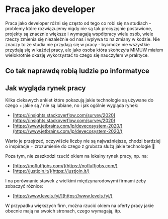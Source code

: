 # Praca jako developer

Praca jako developer różni się często od tego co robi się na studiach - problemy które
rozwiązujemy nigdy nie są tak precyzyjnie postawione, projekty są znacznie większe i
wymagają współpracy wielu osób, wiele rzeczy zmienia się niezależnie od nas i wpływa to
na zmiany w kodzie. Nie znaczy to że studia nie przydają się w pracy - byćmoże nie
wszystkie przydają się w każdej pracy, ale jako osoba która skończyła MIMUW miałem
wielokrotnie okazję wykorzystać to czego się nauczyłem w praktyce.

## Co tak naprawdę robią ludzie po informatyce

<!-- TODO: backend, frontend, fullstack, data scientist, etc. - o co wgl chodzi -->

## Jak wygląda rynek pracy

Kilka ciekawych ankiet które pokazują jakie technologie są używane do czego + jakie są /
nie są lubiane, no i jak ogólnie wygląda rynek:

- [https://insights.stackoverflow.com/survey/2020](https://insights.stackoverflow.com/survey/2020)
- [https://www.jetbrains.com/lp/devecosystem-2020/](https://www.jetbrains.com/lp/devecosystem-2020/)

Warto je przejrzeć, oczywiście liczby nie są najważniejsze, chodzi bardziej o
inspiracje + zrozumienie do czego z grubsza służą jakie technologie 🙂

Poza tym, nie zaszkodzi rzucić okiem na lokalny rynek pracy, np. na:

- [https://nofluffjobs.com/](https://nofluffjobs.com/)
- [https://justjoin.it/](https://justjoin.it/)

I na porównanie stawek z wielkimi międzynarodowymi firmami żeby zobaczyć różnice:

- [https://www.levels.fyi/](https://www.levels.fyi/)

W przypadku większych firm, można rzucić okiem na oferty pracy jakie obecnie mają na
swoich stronach, czego wymagają, itp.

